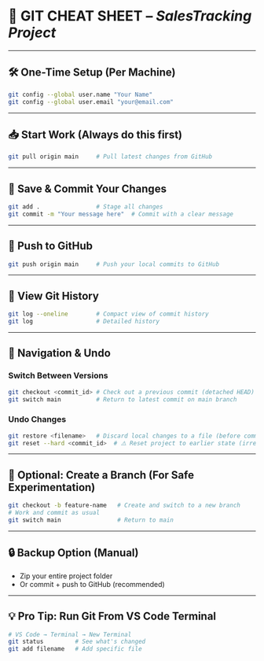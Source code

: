 
# 🧠 GIT CHEAT SHEET – *SalesTracking Project*

---

## 🛠️ One-Time Setup (Per Machine)
```bash
git config --global user.name "Your Name"
git config --global user.email "your@email.com"
```

---

## 📥 Start Work (Always do this first)
```bash
git pull origin main     # Pull latest changes from GitHub
```

---

## 💾 Save & Commit Your Changes
```bash
git add .                # Stage all changes
git commit -m "Your message here"  # Commit with a clear message
```

---

## 🚀 Push to GitHub
```bash
git push origin main     # Push your local commits to GitHub
```

---

## 📜 View Git History
```bash
git log --oneline        # Compact view of commit history
git log                  # Detailed history
```

---

## 🧭 Navigation & Undo

### Switch Between Versions
```bash
git checkout <commit_id> # Check out a previous commit (detached HEAD)
git switch main          # Return to latest commit on main branch
```

### Undo Changes
```bash
git restore <filename>   # Discard local changes to a file (before commit)
git reset --hard <commit_id>  # ⚠️ Reset project to earlier state (irreversible)
```

---

## 🌱 Optional: Create a Branch (For Safe Experimentation)
```bash
git checkout -b feature-name   # Create and switch to a new branch
# Work and commit as usual
git switch main                # Return to main
```

---

## 🔒 Backup Option (Manual)
- Zip your entire project folder  
- Or commit + push to GitHub (recommended)

---

## 💡 Pro Tip: Run Git From VS Code Terminal
```bash
# VS Code → Terminal → New Terminal
git status         # See what's changed
git add filename   # Add specific file
```
